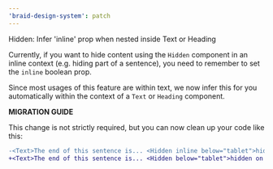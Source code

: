```yaml
---
'braid-design-system': patch
---
```


Hidden: Infer 'inline' prop when nested inside Text or Heading

Currently, if you want to hide content using the `Hidden` component in an inline context (e.g. hiding part of a sentence), you need to remember to set the `inline` boolean prop.

Since most usages of this feature are within text, we now infer this for you automatically within the context of a `Text` or `Heading` component.

**MIGRATION GUIDE**

This change is not strictly required, but you can now clean up your code like this:

```diff
-<Text>The end of this sentence is... <Hidden inline below="tablet">hidden on mobile.</Hidden>
+<Text>The end of this sentence is... <Hidden below="tablet">hidden on mobile.</Hidden>
```
